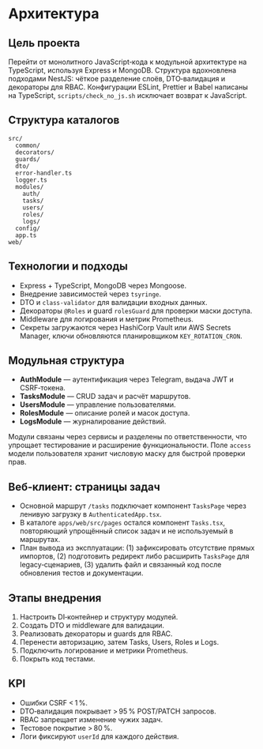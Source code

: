 <!-- Назначение файла: обзор архитектуры и модулей проекта (Auth, Tasks, Users, Roles, Logs). -->

# Архитектура

## Цель проекта

Перейти от монолитного JavaScript‑кода к модульной архитектуре на TypeScript,
используя Express и MongoDB. Структура вдохновлена подходами NestJS:
чёткое разделение слоёв, DTO‑валидация и декораторы для RBAC.
Конфигурации ESLint, Prettier и Babel написаны на TypeScript, `scripts/check_no_js.sh` исключает возврат к JavaScript.

## Структура каталогов

```
src/
  common/
  decorators/
  guards/
  dto/
  error-handler.ts
  logger.ts
  modules/
    auth/
    tasks/
    users/
    roles/
    logs/
  config/
  app.ts
web/
```

## Технологии и подходы

- Express + TypeScript, MongoDB через Mongoose.
- Внедрение зависимостей через `tsyringe`.
- DTO и `class-validator` для валидации входных данных.
- Декораторы `@Roles` и guard `rolesGuard` для проверки маски доступа.
- Middleware для логирования и метрик Prometheus.
- Секреты загружаются через HashiCorp Vault или AWS Secrets Manager,
  ключи обновляются планировщиком `KEY_ROTATION_CRON`.

## Модульная структура

- **AuthModule** — аутентификация через Telegram, выдача JWT и CSRF‑токена.
- **TasksModule** — CRUD задач и расчёт маршрутов.
- **UsersModule** — управление пользователями.
- **RolesModule** — описание ролей и масок доступа.
- **LogsModule** — журналирование действий.

Модули связаны через сервисы и разделены по ответственности,
что упрощает тестирование и расширение функциональности.
Поле `access` модели пользователя хранит числовую маску для быстрой проверки прав.

## Веб‑клиент: страницы задач

- Основной маршрут `/tasks` подключает компонент `TasksPage` через ленивую загрузку в `AuthenticatedApp.tsx`.
- В каталоге `apps/web/src/pages` остался компонент `Tasks.tsx`, повторяющий упрощённый список задач и не используемый в маршрутах.
- План вывода из эксплуатации: (1) зафиксировать отсутствие прямых импортов, (2) подготовить редирект либо расширить `TasksPage` для legacy‑сценариев, (3) удалить файл и связанный код после обновления тестов и документации.

## Этапы внедрения

1. Настроить DI‑контейнер и структуру модулей.
2. Создать DTO и middleware для валидации.
3. Реализовать декораторы и guards для RBAC.
4. Перенести авторизацию, затем Tasks, Users, Roles и Logs.
5. Подключить логирование и метрики Prometheus.
6. Покрыть код тестами.

## KPI

- Ошибки CSRF < 1 %.
- DTO‑валидация покрывает > 95 % POST/PATCH запросов.
- RBAC запрещает изменение чужих задач.
- Тестовое покрытие > 80 %.
- Логи фиксируют `userId` для каждого действия.
